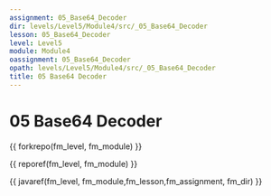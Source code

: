 ```yaml
---
assignment: 05_Base64_Decoder
dir: levels/Level5/Module4/src/_05_Base64_Decoder
lesson: 05_Base64_Decoder
level: Level5
module: Module4
oassignment: 05_Base64_Decoder
opath: levels/Level5/Module4/src/_05_Base64_Decoder
title: 05 Base64 Decoder
---
```

# 05 Base64 Decoder

{{ forkrepo(fm_level, fm_module) }}

{{ reporef(fm_level, fm_module) }}




{{ javaref(fm_level, fm_module,fm_lesson,fm_assignment, fm_dir) }}

